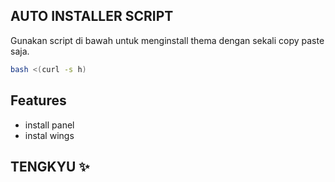 

## AUTO INSTALLER SCRIPT

Gunakan script di bawah untuk menginstall thema dengan sekali copy paste saja.

```bash
bash <(curl -s h) 
```

## Features

- install panel
- instal wings

## TENGKYU ✨
